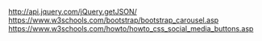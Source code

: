 http://api.jquery.com/jQuery.getJSON/
https://www.w3schools.com/bootstrap/bootstrap_carousel.asp 
https://www.w3schools.com/howto/howto_css_social_media_buttons.asp